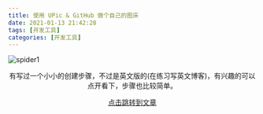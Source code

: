 ```yaml
---
title: 使用 UPic & GitHub 做个自己的图床
date: 2021-01-13 21:42:28
tags: [开发工具]
categories: [开发工具]
---
```


![spider1](https://cdn.jsdelivr.net/gh/Fatezhang/FigureCloud@master/uPic/spider1.jpg)

<center>

有写过一个小小的创建步骤，不过是英文版的(在练习写英文博客)，有兴趣的可以点开看下，步骤也比较简单。

[点击跳转到文章](https://chennianfenglou.github.io/#/blogs/upicGithub?id=create-your-image-service-by-upic-amp-github)
</center>

